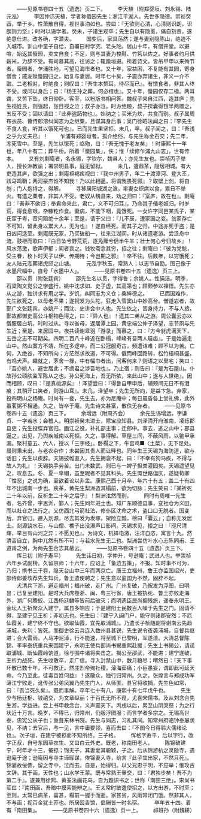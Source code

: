 <!-- { "loadSidebar": true } -->
　　——见原书卷四十五（遗逸）页二下。
　　李天植（附郑婴垣、刘永锡、陆元泓）
　　李因仲讳天植，学者称蜃园先生；浙江平湖人。先世多隐德。崇祯癸酉，举于乡。性萧散自得，视世事泊如也。尝曰：『无欲则心清，心清则识朗，识朗则力坚』；时时以诲学者。癸未，子诸生观卒；先生自以有隐慝，痛自刻责，遂绝意仕进。改各确，字潜夫。
　　国变后，家具荡然；遂与妻别隐陈山，绝迹不入城市。训山中童子自给，自署曰村学究、老头陀。居山十年，有僧开堂。以避喧，始返其蜃园，卖文自食；不足，则与其妻为梭鞋、竹筥以佐之。好事者约月供薪米，力辞不受。有司慕其高，往访之；辄踰垣避。所着诗文，皆吊甲申以来殉节者。蜃园者，乍浦胜地，可望见海市者也。又十年，家益困，不复能有其园，寄身僧舍；戚友赎蜃园归之，始复与妻居。时年七十矣，子震亦弃诸生，非义一介不取。二老相对，时绝食；则叹曰：『吾生本赘耳，待尽而已』。有馈食者，非其人终不受。或问以身后；曰：『杨王孙之葬，何必棺也』。又十年，蜃园仅存二楹。两耳聋，又苦下坠，终日仰卧。客至，以粉版书相问答。魏叔子来自江西，造其庐；先生视姓氏，则强起，张目视之泣；叔子亦泣。时方绝粮，叔子探囊得银半两赠之，五反不受；固以请曰：『此非盗跖物也』。始纳之；买米为炊，共食而别。叔子属周布衣员、曹侍郎溶纠同志为之继粟，且谋其身后事；吴门徐昭法闻之曰：『李先生不食人食，听其以饿死可也』。已而先生果坚拒。未几，卒。叔子闻之，曰：『吾浅之乎为丈夫已』！
　　乍浦有郑婴垣者，孤介绝俗，与先生称金石交；先二年，冻死雪中。至是，先生以饿死；临歾，曰：『吾无愧于老友矣』！时康熙十一年也，年八十有二；葬牛桥。所着「蜃园集」，佚；惟「续修乍浦九山志」，世有传本。
　　又有刘剩庵者，名永锡，字钦尔，魏县人；亦先生友也。崇祯丙子举人，授长洲教谕；署崇明县事，庭无留狱。
　　未几，遭鼎革，隐居相城。有大吏造其庐，欲强之出；剩庵袒褐疾视曰：『我中州男子，年二十渡漳河、登大丕，跃马鸣鞘；两河豪杰谁不知我！乃以此相逼，将谓我畏死邪』？取壁上剑，将自刎；门人抱持之，得解。
　　寻移居阳城湖之滨，率妻女织席以食，累日不举火。有遗之粟者，非其人不受。老奴从魏县来，劝之归曰：『室庐，故在也』。剩庵曰：『吾非不欲归；奉君命来此，君亡，义不可归耳』。乃命其子偕老奴归。时岁荒，得食愈艰，杂糠籺作食。妻病，不能下咽，竟饿死。一女许字同邑某氏子，某氏宦于粤，音问阻绝十余年；至是，请于父曰：『儿不辰，遭家国之变。翁家存亡不可知，留此身以累大人，无为也』！遂自经死。而其子之归，中途亦死于盗；是日凶问适至。剩庵既无家，乃买破船一，往来江湖间，时从诸遗老游。尝泛舟中流，鼓枻而歌曰：『白日坠兮野荒荒，逐凫雁兮侣半牛羊；壮士何心兮归故乡』！风水荡激，歌声伊郁；闻者哀之。钱牧斋念其穷，招之往；剩庵曰：『彼为党魁，受主眷，枚卜时天子以伊、传期待；今岂期之邪』！卒不往。后数年，以穷饿死；友人陆元泓葬诸虎邱之山塘。
　　元泓字秋玉，常熟人；以志节自励。图己像于水墨尺幅中，自号「水墨中人」。
　　——见原书卷四十五（遗逸）页三上。
　　邵以贯（附张廷宾）
　　邵先生名以贯，字得鲁；余姚人。性狷洁。明季，石梁陶文觉公之学盛行，姚中沈求如、史子虚，其高第也；顾颇参以禅悟。先生亦从之游，独讲求有用之学。岁饥，纠同志为义仓；桑梓德之。
　　已而国难作，先生欲死之，以母老不果；遂祝发为头陀，狂走入雪窦山中妙高台。僧道岩者，故鄞广文张廷宾，亦姚产；而沈、史讲会中人也。先生依之，苦身持力，不与人接。鄞故都御史高公斗枢物色得之，曰：『异人也』！遗其二弟从之游。周公囊云亦以僧服居白坑，时时过从。寻以省母，返居潭上园。黄忠端公仲子泽望，志节夙与先生近；至是，来居园中。夜共读谢皋羽「游录」而慕之，曰：『方今豺虎满天下，五岳之志不可期矣。四明二百八十峰近在卧榻，峰峰有吾两人屐齿』。于是始遍走山中。然山寨方不靖，所在多逻卒，而二公冠服奇古，频遭诘难；顾不以为苦。亡何，入绝谷，不知所向；方茫然求故道，不可得。俄而峰回路转，松竹梧桐甚盛，有鸡犬声。趣就之，茅舍一椽，中有幅巾者出，问客何来？则语之以里宅；笑曰：『吾亦姚人，避世居此；不虞君之涉吾地也』。乃止宿；则告曰：『是为石屋山。仆故孙公硕肤监军陈从之也。孙公死海上，吾无所依，来此山中；遂与人世绝』。因而相顾，叹曰：『是真桃源矣』！泽望尝曰：『得鲁自甲申后，辅颊间无日不有泪痕；其稍开口笑者，则游山耳』。未几，泽望卒；先生无所向，是益卞急。弃家，投四明山之杨庵。时尚有一妾，先生去，亦为尼庵中；每日晨昏各上堂礼佛，此外虽茗粥不相通。久之，皆卒于庵。先生诗文甚富，散佚无存者。
　　——见原书卷四十五（遗逸）页三下。
　　余增远（附周齐会）
　　余先生讳增远，字谦贞、一字若水；会稽人。明崇祯癸未进士，除宝应知县。刘泽清开府淮南，凌轹郡县吏；先生投牒弃官归。画江之役，补礼部主事；迁郎中。事去，逃之山中；郡县逼之，出见，乃舆疾城南以死拒。久之，事得解。草屋三间，不蔽风雨，以鳖甲承漏。聚村童五、六人，授以「三字经」。卧榻之下，牛宫鸡■〈土桀〉，无下足处。晨则秉耒出，与老农杂作；未尝因其贵人而让畔也。同年生王天锡为海防道，欲与话旧；先生以疾辞。天锡披帷直入，先生拥衾不起，曰：『不幸有狗马疾，不得与故人为礼』！天锡执手劳苦。出门未数武，则已与一婢子担粪灌园矣。天锡遥望见之，叹息去。冬、夏一皁帽，虽至昵者不见其科头。先生慨世路偪仄，遂疑荀卿「性恶」之说为确，至欲着论以非孟。康熙己酉十月卒，年六十有五；盖二十有四年不出城南一步也。疾革，黄先生梨洲造其榻前，欲为切脉；先生笑曰：『某祈死二十年以前，反祈生二十年之后乎』！梨洲泫然而别。
　　同时有周唯一先生者，名齐曾，字思沂，鄞人；先生同年进士也。知广东顺德县事，变社仓为义田，而以社仓之法行之。又仿西北弓箭社法，修仆区沈命之术，盗口口无脱者。国变后，弃官归。遯入剡源，尽去其发为发塚，架险立瓢，榜曰「囊云」；自称无发居士。剡源饶水石，与山僧、樵子出没瀑声口影间。天锡求见，拒之曰：『咫尺清煇，举目有山河之异；不愿见也』。为诗文，机锋电激，汪洋自恣，寓言十九。然清苦自立，胸中兀然有所不可；与若水先生无二也。梨洲尝仿叶水心志陈同甫、王道甫之例，为两先生合志其墓云。
　　——见原书卷四十五（遗逸）页三下。
　　恽日初（附子寿平）
　　先生讳日初，字仲升，号逊庵；武进人也。举崇祯六年乡试副榜。久留京师；十六年，应诏上「备边五策」，不报。知时事不可为，乃归；携书三千卷，隐天台山中三年而两京亡。唐王立福州，鲁王亦监国绍兴，吏部侍郎姜垓荐先生知兵，鲁王遣使聘之；先生意以监国为不然，固辞不起。
　　犬清兵下浙，避走福州；福州破，走广州。广州复破，乃祝发为浮图，曰明昙；已复至建阳。是时大兵席卷浙、闽、粤三行省，唐王被执死、鲁王亦败走海外，湖广何腾蛟、江西杨廷麟等皆前后破灭；而明遗臣民尚拥残旅，遥奉永明王。金坛人王祈聚众入建宁，属县多响应；于是建阳士民数百人噪于先生之门。固请不得，至建宁见王祈；非初志也。先生曰：『建宁入闽门户，能守则诸郡安然；不厄仙霞关，建宁终不守也。欲取仙霞，宜先取浦城』。乃遣长子桢随副将谢南云先趋浦城，失利；皆死。而御史徐云兵连入数州县甚锐，先生说令夜袭浦城，自督兵继进；会大雷雨，人马冲泥淖，行不能速，将至城下已黎明，军遂溃。大清总督陈锦、李率泰统重兵来围建宁，永明王使兵部尚书揭重熙赴援；先生上书揭公，请迳取浦城、断仙霞岭饷道，徐与围中诸将夹击之。揭公至邵武，不能进；建宁遂破，王祈力战死。先生收散卒，走广信。寻入封禁山中，数月粮尽；喟然曰：『天下事坏散已数十年，不可救正。然庄烈帝殉社稷，薄海茹痛；小臣愚妄，谓即此可延天命。今乃至此，徒毒百姓何益』！遂散众，独行归常州。久之，张煌言与郑成功军薄江宁败走，讹传张公弟凤翼乃先生门人，从师匿。县官将收捕，先生色如常，曰：『吾当死久矣』。既而事解。卒年七十有八，康熙十有七年戊午也。
　　先生少与杨廷枢、钱禧交，为文章纵丽；于百氏无所不窥，尤喜宋儒书。及从刘念台先生游，学益进。尝上书申救念台，义声震天下。丙戌以后，累至山阴哭祭；为之行状近十万言。晚岁，不得已，归常州，仍服浮图服；而言学者多宗之。无锡高世泰，忠宪公从子也；重葺东林书院。先生与同志，习礼其间。知常州府骆钟泰屡求见，不纳；去官后，与一见，言中庸要领，喜而去曰：『不图今日得聆大儒绪论也』。次子垣，在建宁被掠而不知所终。三子格。
　　恽格字寿平，后以字行，改字正叔，自号东园草衣生、又曰白云外史。既老，称南田老人。
　　陈锦破建宁，时年才十三，被掠；锦无子，其妻爱其聪颖，子之。后从锦游杭之灵隐寺，遇逊庵于途；逊庵因与寺主谛晖谋，俟锦妻入寺，绐言『此子宜出家，不然且死』。锦妻故佞佛，留之寺中，泣而去。自是，始得归。以父兄忠于明，不应举；惟攻古文辞。其于画，天性也；山水学王蒙。既与常熟王翬交，曰：『君独步矣！吾不为第二手』。遂兼用徐熙、黄荃法画花鸟，自为题识书之；世称「南田三绝」。宋尚书荦曰：『南田画，吾暗中摸索能辨之』。王太常时敏遣使招之，以方出游，不时至；至则，太常已病革，喜甚，榻前一握手而逝。家甚贫，风雨常闭门饿。然非其人，不与画；视百金犹土芥也。所居殴香馆，倡酬皆一时名宿。
　　卒年五十四。着有「南田集」。
　　——见原书卷四十六（遗逸）页一上。
　　祁班孙（附魏耕）
